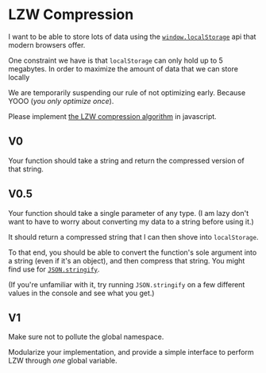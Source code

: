 # LZW Compression

I want to be able to store lots of data using the 
[`window.localStorage`](https://developer.mozilla.org/en-US/docs/Web/API/Window/localStorage) 
api that modern browsers offer.

One constraint we have is that `localStorage` can only hold up to 5 megabytes. 
In order to maximize the amount of data that we can store locally

We are temporarily suspending our rule of not optimizing early. Because YOOO (_you only optimize once_).

Please implement 
[the LZW compression algorithm](https://en.wikipedia.org/wiki/Lempel%E2%80%93Ziv%E2%80%93Welch) 
in javascript. 

## V0
Your function should take a string and return the compressed version of that string.

## V0.5
Your function should take a single parameter of any type. 
(I am lazy don't want to have to worry about converting my data to a string before using it.)

It should return a compressed string that I can then shove into `localStorage`.

To that end, you should be able to convert the function's sole argument into a string 
(even if it's an object),
and then compress that string. You might find use for [`JSON.stringify`](https://developer.mozilla.org/en-US/docs/Web/JavaScript/Reference/Global_Objects/JSON/stringify). 

(If you're unfamiliar with it, 
try running `JSON.stringify` on a few different values in the console 
and see what you get.)

## V1
Make sure not to pollute the global namespace.

Modularize your implementation, and provide a simple interface to perform LZW through _one_ global variable.